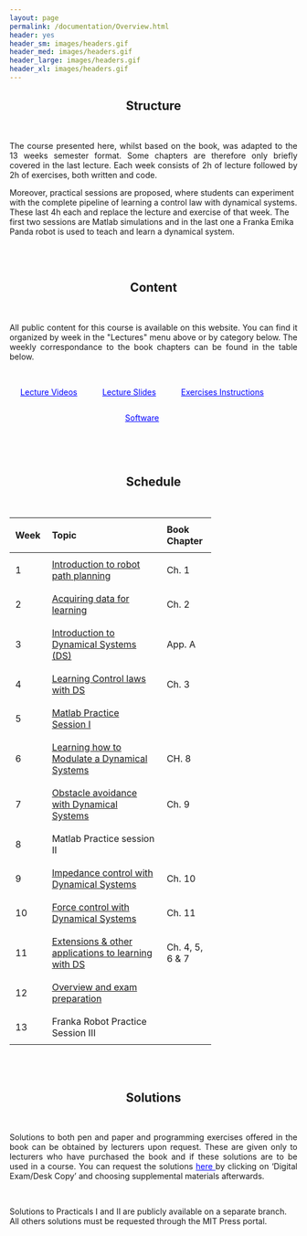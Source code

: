 ```yaml
---
layout: page
permalink: /documentation/Overview.html
header: yes
header_sm: images/headers.gif
header_med: images/headers.gif
header_large: images/headers.gif
header_xl: images/headers.gif
--- 	
```


<style>
    /* Center the table container vertically and horizontally */
   
    /* Adjust the table column widths */
    .table100 th, .table100 td {
        padding: 10px; /* Adjust the padding for better spacing */
        text-align: left; /* Align text to the left for better readability */
        margin: 100 px; /* auto;  Center the table */
    }

    /* Set specific widths for the columns */
    .column1 {
        width: 15%; /* Adjust width as needed */
    }
    .column2 {
        width: 60%; /* Adjust width as needed */
    }
    .column3 {
        width: 25%; /* Adjust width as needed */
    }

    /* Ensure table takes full width but columns are constrained */
    .table100 {
        width: 70%;
        table-layout: fixed; /* Make sure the table respects the column widths */
    }
</style>

<article class="row">
<section class="small-12 large-10 columns page-content">
    
<h2 align="center"><strong>  Structure  </strong> </h2>
<br>
<p align="justify"> The course presented here, whilst based on the book, was adapted to the 13 weeks semester format. Some chapters are therefore only briefly covered in the last lecture. Each week consists of 2h of lecture followed by 2h of exercises, both written and code.

Moreover, practical sessions are proposed, where students can experiment with the complete pipeline of learning a control law with dynamical systems. These last 4h each and replace the lecture and exercise of that week. The first two sessions are Matlab simulations and in the last one a Franka Emika Panda robot is used to teach and learn a dynamical system. </p>

<br><br>

<h2 align="center"><strong>  Content  </strong> </h2>
<br>
<p align="justify"> All public content for this course is available on this website. You can find it organized by week in the "Lectures" menu above or by category below. The weekly correspondance to the book chapters can be found in the table below.</p>
<br>
 <div align="center">
        <p style="display: inline-block; margin-right: 40px;">
            <a href="https://mediaspace.epfl.ch/channel/MICRO-462%2BLearning%2Band%2Badaptive%2Bcontrol%2Bfor%2Brobots/30620" target="_blank" style="color: blue;">Lecture Videos</a>
        </p>
        <p style="display: inline-block; margin-right: 40px;">
            <a href="https://www.epfl.ch/labs/lasa/wp-content/uploads/2024/07/Lecture-Slides.zip" target="_blank" style="color: blue;">Lecture Slides</a>
        </p>
        <p style="display: inline-block; margin-right: 40px;">
            <a href="https://www.epfl.ch/labs/lasa/wp-content/uploads/2024/07/Exercise-Instructions.zip" target="_blank" style="color: blue;">Exercises Instructions</a>
        </p>
        <p style="display: inline-block; margin-right: 40px;">
            <a href="https://github.com/learningadaptivereactiverobotcontrol/book-code" target="_blank" style="color: blue;">Software</a>
        </p>
    </div>

<br><br>

<h2 align="center"><strong> Schedule  </strong> </h2>
<br>
<div class="limiter">
<div class="wrap-table100">
<div class="table100 ver3 m-b-110">
<table data-vertable="ver3">
<thead>
<tr class="row100 head">
<th class="column100 column1" data-column="column1">Week</th>
<th class="column100 column2" data-column="column2">Topic</th>
<th class="column100 column3" data-column="column3">Book Chapter</th>
</tr>
</thead>
<tbody>
<tr class="row100">
<td class="column100 column1" data-column="column1">1</td>
<!-- <td class="column100 column2" data-column="column2"> <a href="Introduction.html">Introduction</a> </td> -->
<td class="column100 column2" data-column="column2"> <a href="L1-Introduction.html"> Introduction to robot path planning </a> </td>
<td class="column100 column3" data-column="column3"> Ch. 1 </td>
</tr>

<tr class="row100">
<td class="column100 column1" data-column="column1">2</td>
<!-- <td class="column100 column2" data-column="column2">  <a href="Learning.html">Learning DS from Demonstrations</a> </td> -->
<td class="column100 column2" data-column="column2"> <a href="L2-Learning.html"> Acquiring data for learning </a> </td>
<td class="column100 column3" data-column="column3"> Ch. 2 </td>
</tr>

<tr class="row100">
<td class="column100 column1" data-column="column1">3</td>
<td class="column100 column2" data-column="column2"> <a href="L3-DS.html">Introduction to Dynamical Systems (DS) </a> </td>
<td class="column100 column3" data-column="column3"> App. A</td>
</tr>

<tr class="row100">
<td class="column100 column1" data-column="column1">4</td>
<!-- <td class="column100 column2" data-column="column2"><a href="Modulation_obs.html">  Modulation of dynamical systems: Locally refinement and Obstacle avoidance</a></td> -->
<td class="column100 column2" data-column="column2"> <a href="L4-Learning_Control.html"> Learning Control laws with DS </a> </td>
<td class="column100 column3" data-column="column3"> Ch. 3 </td>
</tr>


<tr class="row100">
<td class="column100 column1" data-column="column1">5</td>
<td class="column100 column2" data-column="column2"> <a href="L5-Practical_1.html"> Matlab Practice Session I </a> </td>
<td class="column100 column3" data-column="column3"></td>
</tr>


<tr class="row100">
<td class="column100 column1" data-column="column1">6</td>
<td class="column100 column2" data-column="column2"> <a href="L6-Modulation.html"> Learning how to Modulate a Dynamical Systems </a> </td>
<td class="column100 column3" data-column="column3"> CH. 8 </td>
</tr>

<tr class="row100">
<td class="column100 column1" data-column="column1">7</td>
<td class="column100 column2" data-column="column2"> <a href="L7-Avoidance.html"> Obstacle avoidance with Dynamical Systems </a> </td>
<td class="column100 column3" data-column="column3"> Ch. 9 </td>
</tr>

<tr class="row100">
<td class="column100 column1" data-column="column1">8</td>
<td class="column100 column2" data-column="column2"> Matlab Practice session II	 </td>
<td class="column100 column3" data-column="column3"></td>
</tr>


<tr class="row100">
<td class="column100 column1" data-column="column1">9</td>
<td class="column100 column2" data-column="column2"> <a href="L9-Impedance.html"> Impedance control with Dynamical Systems </a> </td>
<td class="column100 column3" data-column="column3"> Ch. 10 </td>
</tr>

<tr class="row100">
<td class="column100 column1" data-column="column1">10</td>
<td class="column100 column2" data-column="column2"> <a href="L10-Force.html"> Force control with Dynamical Systems </a> </td>
<td class="column100 column3" data-column="column3"> Ch. 11 </td>
</tr>

<tr class="row100">
<td class="column100 column1" data-column="column1">11</td>
<td class="column100 column2" data-column="column2"> <a href="L11-Extensions.html"> Extensions & other applications to learning with DS </a> </td>
<td class="column100 column3" data-column="column3"> Ch. 4, 5, 6 & 7</td>
</tr>

<tr class="row100">
<td class="column100 column1" data-column="column1">12</td>
<td class="column100 column2" data-column="column2"> <a href="L12-Overview.html"> Overview and exam preparation </a> </td>
<td class="column100 column3" data-column="column3"></td>
</tr>

<tr class="row100">
<td class="column100 column1" data-column="column1">13</td>
<td class="column100 column2" data-column="column2"> Franka Robot Practice Session III</td>
<td class="column100 column3" data-column="column3"></td>
</tr>

</tbody>
</table>
</div>
</div>
</div>

<br><br>

<h2 align="center"><strong>  Solutions </strong> </h2>
<br>
<p align="justify"> Solutions to both pen and paper and programming exercises offered in the book can be obtained by lecturers upon request. These are given only to lecturers who have purchased the book and if these solutions are to be used in a course. You can request the solutions <a href="https://mitpress.mit.edu/books/learning-adaptive-and-reactive-robot-control" style="color: blue;"> here </a> by clicking on ‘Digital Exam/Desk Copy’ and choosing supplemental materials afterwards.  </p>
<br>
<p>Solutions to Practicals I and II are publicly available on a separate branch. All others solutions must be requested through the MIT Press portal. </p>

<br><br>

<!-- <h2 align="center"><strong>  Software </strong> </h2>

<p align="justify"> The complete Matlab code in support of programming exercises is available on the book’s <a href="https://github.com/learningadaptivereactiverobotcontrol/book-code" style="color: blue;"> Github page</a>. Solutions to Practicals I and II are publicly available on a separate branch. All others solutions must be requested through the MIT Press portal. </p>

<br><br>

<h2 align="center"><strong>  Lecture Videos  </strong> </h2>

<p align="justify"> Complete videos of Professor Billard’s lectures from 2022 and 2023 can be found on <a href="https://mediaspace.epfl.ch/channel/MICRO-462%2BLearning%2Band%2Badaptive%2Bcontrol%2Bfor%2Brobots/30620" style="color: blue;"> EPFL’s mediaspace.</a></p> -->




<!-- Note: The texts in the table are links. If you want to have more information, please click on them. -->

<!--===============================================================================================-->	
<!-- <script src="vendor/jquery/jquery-3.2.1.min.js"></script> -->
<!--===============================================================================================-->
<!-- <script src="vendor/bootstrap/js/popper.js"></script> -->
<!-- <script src="vendor/bootstrap/js/bootstrap.min.js"></script> -->
<!--===============================================================================================-->
<!-- <script src="vendor/select2/select2.min.js"></script> -->
<!--===============================================================================================-->
<!-- <script src="js/main.js"></script> -->
